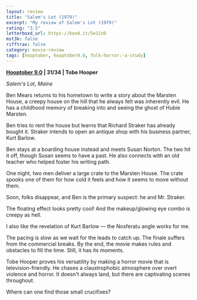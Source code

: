 ```yaml
---
layout: review
title: "Salem's Lot (1979)"
excerpt: "My review of Salem's Lot (1979)"
rating: "3.5"
letterboxd_url: https://boxd.it/5e11nD
mst3k: false
rifftrax: false
category: movie-review
tags: [hooptober, hooptober9.0, folk-horror:-a-study]
---
```


<b><a href="https://boxd.it/pOmcY/detail" target="_blank" rel="noopener">Hooptober 9.0</a> | 31/34 | Tobe Hooper</b>

<i>Salem's Lot, Maine</i>

Ben Mears returns to his hometown to write a story about the Marsten House, a creepy house on the hill that he always felt was inherently evil. He has a childhood memory of breaking into and seeing the ghost of Hubie Marsten.

Ben tries to rent the house but learns that Richard Straker has already bought it. Straker intends to open an antique shop with his business partner, Kurt Barlow.

Ben stays at a boarding house instead and meets Susan Norton. The two hit it off, though Susan seems to have a past. He also connects with an old teacher who helped foster his writing path.

One night, two men deliver a large crate to the Marsten House. The crate spooks one of them for how cold it feels and how it seems to move without them.

Soon, folks disappear, and Ben is the primary suspect: he and Mr. Straker.

The floating effect looks pretty cool! And the makeup/glowing eye combo is creepy as hell.

I also like the revelation of Kurt Barlow — the Nosferatu angle works for me.

The pacing is slow as we wait for the leads to catch up. The finale suffers from the commercial breaks. By the end, the movie makes rules and obstacles to fill the time. Still, it has its moments.

Tobe Hooper proves his versatility by making a horror movie that is television-friendly. He chases a claustrophobic atmosphere over overt violence and horror. It doesn't always land, but there are captivating scenes throughout.

Where can one find those small crucifixes?
